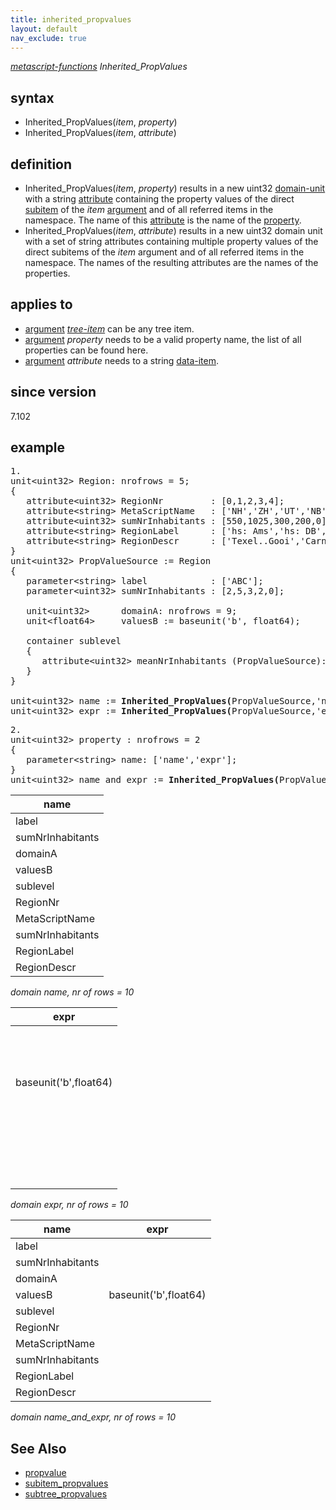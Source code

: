 ```yaml
---
title: inherited_propvalues
layout: default
nav_exclude: true
---
```

*[metascript-functions](metascript-functions) Inherited_PropValues*

## syntax

- Inherited_PropValues(*item*, *property*)
- Inherited_PropValues(*item*, *attribute*)

## definition

- Inherited_PropValues(*item*, *property*) results in a new uint32 [domain-unit](domain-unit) with a string [attribute](attribute) containing the property values of the direct [subitem](subitem) of the *item* [argument](argument) and of all referred items in the namespace. The name of this [attribute](attribute) is the name of the [property](property).
- Inherited_PropValues(*item*, *attribute*) results in a new uint32 domain unit with a set of string attributes containing multiple property values of the direct subitems of the *item* argument and of all referred items in the namespace. The names of the resulting attributes are the names of the properties.

## applies to

- [argument](argument) *[tree-item](tree-item)* can be any tree item.
- [argument](argument) *property* needs to be a valid property name, the list of all properties can be found here.
- [argument](argument) *attribute* needs to a string [data-item](data-item).

## since version

7.102

## example

<pre>
1.
unit&lt;uint32&gt; Region: nrofrows = 5;
{
   attribute&lt;uint32&gt; RegionNr         : [0,1,2,3,4];
   attribute&lt;string&gt; MetaScriptName   : ['NH','ZH','UT','NB','GE'];
   attribute&lt;uint32&gt; sumNrInhabitants : [550,1025,300,200,0];
   attribute&lt;string&gt; RegionLabel      : ['hs: Ams','hs: DB','hs: Ut','hs:DH',null];
   attribute&lt;string&gt; RegionDescr      : ['Texel..Gooi','Carnaval','Dom',null,null];
}
unit&lt;uint32&gt; PropValueSource := Region
{
   parameter&lt;string&gt; label            : ['ABC'];
   parameter&lt;uint32&gt; sumNrInhabitants : [2,5,3,2,0];

   unit&lt;uint32&gt;      domainA: nrofrows = 9;
   unit&lt;float64&gt;     valuesB := baseunit('b', float64);

   container sublevel
   {
      attribute&lt;uint32&gt; meanNrInhabitants (PropValueSource): [1,2,1,1,0];
   }
}

unit&lt;uint32&gt; name := <B>Inherited_PropValues(</B>PropValueSource,'name'<B>)</B>;
unit&lt;uint32&gt; expr := <B>Inherited_PropValues(</B>PropValueSource,'expr'<B>)</B>;
</pre>

<pre>
2.
unit&lt;uint32&gt; property : nrofrows = 2
{
   parameter&lt;string&gt; name: ['name','expr'];
}
unit&lt;uint32&gt; name_and_expr := <B>Inherited_PropValues(</B>PropValueSource, property/name<B>)</B>;
</pre>

| name             |
|------------------|
| label            |
| sumNrInhabitants |
| domainA          |
| valuesB          |
| sublevel         |
| RegionNr         |
| MetaScriptName   |
| sumNrInhabitants |
| RegionLabel      |
| RegionDescr      |

*domain name, nr of rows = 10*

| expr                  |
|-----------------------|
|                       |
|                       |
|                       |
| baseunit('b',float64) |
|                       |
|                       |
|                       |
|                       |
|                       |
|                       |

*domain expr, nr of rows = 10*

| name             | expr                  |
|------------------|-----------------------|
| label            |                       |
| sumNrInhabitants |                       |
| domainA          |                       |
| valuesB          | baseunit('b',float64) |
| sublevel         |                       |
| RegionNr         |                       |
| MetaScriptName   |                       |
| sumNrInhabitants |                       |
| RegionLabel      |                       |
| RegionDescr      |                       |

*domain name_and_expr, nr of rows = 10*

## See Also

- [propvalue](propvalue)
- [subitem_propvalues](subitem_propvalues)
- [subtree_propvalues](subtree_propvalues)